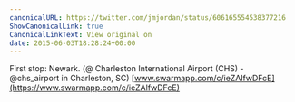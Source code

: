 ```yaml
---
canonicalURL: https://twitter.com/jmjordan/status/606165554538377216
ShowCanonicalLink: true
CanonicalLinkText: View original on
date: 2015-06-03T18:28:24+00:00
---
```

First stop: Newark. (@ Charleston International Airport (CHS) - @chs_airport in Charleston, SC) [www.swarmapp.com/c/ieZAlfwDFcE](https://www.swarmapp.com/c/ieZAlfwDFcE)